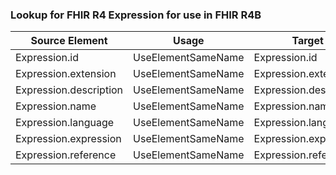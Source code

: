 ### Lookup for FHIR R4 Expression for use in FHIR R4B

| Source Element | Usage | Target |
| -------------- | ----- | ------ |
| Expression.id | UseElementSameName | Expression.id |
| Expression.extension | UseElementSameName | Expression.extension |
| Expression.description | UseElementSameName | Expression.description |
| Expression.name | UseElementSameName | Expression.name |
| Expression.language | UseElementSameName | Expression.language |
| Expression.expression | UseElementSameName | Expression.expression |
| Expression.reference | UseElementSameName | Expression.reference |
